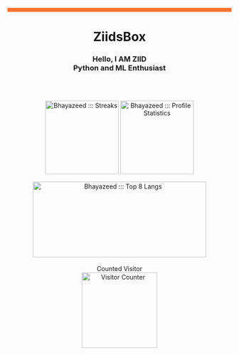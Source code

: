 <hr style="background:#F87431; border:1; height:9px" />
<h1 align= "center">
  <b>
    ZiidsBox
  </b>
</h1>
<h3 style="text-align: center">
  Hello, I AM ZIID<br>
  Python and ML Enthusiast                         
</h3>
<br><br>
<p align="center">
  <a href="https://github.com/Bhayazeed"><img align="center" height="165px" src="https://github-readme-streak-stats.herokuapp.com?user=Bhayazeed&theme=github-dark&hide_border=true&date_format=j%20M%5B%20Y%5D&fire=CA2E55&stroke=20FC8F&ring=20FC8F&dates=20FC8F&background=282A36" alt="Bhayazeed ::: Streaks" /></a>
  <a href="https://github.com/Bhayazeed"><img align="center" height="165px" src="https://readme-status-bay.vercel.app/api?username=Bhayazeed&show_icons=true&count_private=false&include_all_commits=true&hide_border=true&theme=dracula&icon_color=CA2E55&title_color=20fc8f&custom_title=My+Data" alt="Bhayazeed ::: Profile Statistics" /></a>
  <br><br/>
  <a href="https://github.com/Bhayazeed"><img align="center" height="170px" width="390px" src="https://readme-status-bay.vercel.app/api/top-langs/?username=Bhayazeed&hide_border=true&langs_count=8&custom_title=Top+Languages&title_color=20fc8f&theme=dracula&exclude_repo=machine,hacktrace&hide=css,html,svelte&layout=compact&card_width=280" alt="Bhayazeed ::: Top 8 Langs" /></a>
  <br> <br>
  Counted Visitor
  <br>
  <a href="https://github.com/Bhayazeed"><img height="170px" src="https://count.getloli.com/get/@:Bhayazeed?theme=asoul" alt="Visitor Counter" /></a>
</p>

<!---
Bhayazeed/Bhayazeed is a ✨ special ✨ repository because its `README.md` (this file) appears on your GitHub profile.
You can click the Preview link to take a look at your changes.
--->
